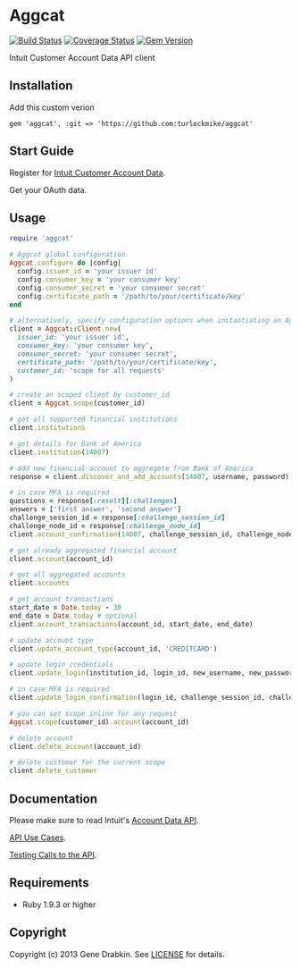 # Aggcat
[![Build Status](https://travis-ci.org/cloocher/aggcat.png)](https://travis-ci.org/cloocher/aggcat)
[![Coverage Status](https://coveralls.io/repos/cloocher/aggcat/badge.png?branch=master)](https://coveralls.io/r/cloocher/aggcat)
[![Gem Version](https://badge.fury.io/rb/aggcat.png)](http://badge.fury.io/rb/aggcat)

  Intuit Customer Account Data API client

## Installation

Add this custom verion

```
gem 'aggcat', :git => 'https://github.com:turlockmike/aggcat'
```

## Start Guide

Register for [Intuit Customer Account Data](https://developer.intuit.com/docs/0020_customeraccountdata/0005_service_features).

Get your OAuth data.

## Usage

```ruby
require 'aggcat'

# Aggcat global configuration
Aggcat.configure do |config|
  config.issuer_id = 'your issuer id'
  config.consumer_key = 'your consumer key'
  config.consumer_secret = 'your consumer secret'
  config.certificate_path = '/path/to/your/certificate/key'
end

# alternatively, specify configuration options when instantiating an Aggcat::Client
client = Aggcat::Client.new(
  issuer_id: 'your issuer id',
  consumer_key: 'your consumer key',
  consumer_secret: 'your consumer secret',
  certificate_path: '/path/to/your/certificate/key',
  customer_id: 'scope for all requests'
)

# create an scoped client by customer_id
client = Aggcat.scope(customer_id)

# get all supported financial institutions
client.institutions

# get details for Bank of America
client.institution(14007)

# add new financial account to aggregate from Bank of America
response = client.discover_and_add_accounts(14007, username, password)

# in case MFA is required
questions = response[:result][:challenges]
answers = ['first answer', 'second answer']
challenge_session_id = response[:challenge_session_id]
challenge_node_id = response[:challenge_node_id]
client.account_confirmation(14007, challenge_session_id, challenge_node_id, answers)

# get already aggregated financial account
client.account(account_id)

# get all aggregated accounts
client.accounts

# get account transactions
start_date = Date.today - 30
end_date = Date.today # optional
client.account_transactions(account_id, start_date, end_date)

# update account type
client.update_account_type(account_id, 'CREDITCARD')

# update login credentials
client.update_login(institution_id, login_id, new_username, new_password)

# in case MFA is required
client.update_login_confirmation(login_id, challenge_session_id, challenge_node_id, answers)

# you can set scope inline for any request
Aggcat.scope(customer_id).account(account_id)

# delete account
client.delete_account(account_id)

# delete customer for the current scope
client.delete_customer
```

## Documentation

Please make sure to read Intuit's [Account Data API](http://docs.developer.intuit.com/0020_Aggregation_Categorization_Apps/AggCat_API/0020_API_Documentation).

[API Use Cases](https://developer.intuit.com/docs/0020_customeraccountdata/customer_account_data_api/0005_key_concepts).

[Testing Calls to the API](https://developer.intuit.com/docs/0020_customeraccountdata/customer_account_data_api/testing_calls_to_the_api).

## Requirements

* Ruby 1.9.3 or higher

## Copyright
Copyright (c) 2013 Gene Drabkin.
See [LICENSE][] for details.

[license]: LICENSE.md
